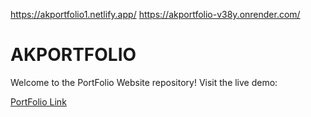 https://akportfolio1.netlify.app/
https://akportfolio-v38y.onrender.com/
# AKPORTFOLIO

Welcome to the PortFolio Website repository! Visit the live demo:

[PortFolio Link]([https://inotebook-frontend-8cd1.onrender.com](https://akportfolio1.netlify.app/)https://akportfolio1.netlify.app/)
